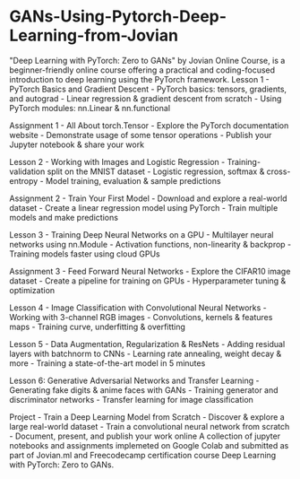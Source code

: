 # GANs-Using-Pytorch-Deep-Learning-from-Jovian
"Deep Learning with PyTorch: Zero to GANs" by Jovian Online Course, is a beginner-friendly online course offering a practical and coding-focused introduction to deep learning using the PyTorch framework.
Lesson 1 - PyTorch Basics and Gradient Descent - PyTorch basics: tensors, gradients, and autograd - Linear regression & gradient descent from scratch - Using PyTorch modules: nn.Linear & nn.functional

Assignment 1 - All About torch.Tensor - Explore the PyTorch documentation website - Demonstrate usage of some tensor operations - Publish your Jupyter notebook & share your work

Lesson 2 - Working with Images and Logistic Regression - Training-validation split on the MNIST dataset - Logistic regression, softmax & cross-entropy - Model training, evaluation & sample predictions

Assignment 2 - Train Your First Model - Download and explore a real-world dataset - Create a linear regression model using PyTorch - Train multiple models and make predictions

Lesson 3 - Training Deep Neural Networks on a GPU - Multilayer neural networks using nn.Module - Activation functions, non-linearity & backprop - Training models faster using cloud GPUs

Assignment 3 - Feed Forward Neural Networks - Explore the CIFAR10 image dataset - Create a pipeline for training on GPUs - Hyperparameter tuning & optimization

Lesson 4 - Image Classification with Convolutional Neural Networks - Working with 3-channel RGB images - Convolutions, kernels & features maps - Training curve, underfitting & overfitting

Lesson 5 - Data Augmentation, Regularization & ResNets - Adding residual layers with batchnorm to CNNs - Learning rate annealing, weight decay & more - Training a state-of-the-art model in 5 minutes

Lesson 6: Generative Adversarial Networks and Transfer Learning - Generating fake digits & anime faces with GANs - Training generator and discriminator networks - Transfer learning for image classification

Project - Train a Deep Learning Model from Scratch - Discover & explore a large real-world dataset - Train a convolutional neural network from scratch - Document, present, and publish your work online
A collection of jupyter notebooks and assignments implemeted on Google Colab and submitted as part of Jovian.ml and Freecodecamp certification course Deep Learning with PyTorch: Zero to GANs.
